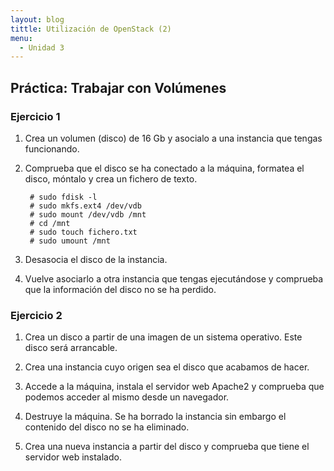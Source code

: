 ```yaml
---
layout: blog
tittle: Utilización de OpenStack (2)
menu:
  - Unidad 3
---
```

## Práctica: Trabajar con Volúmenes

### Ejercicio 1

1. Crea un volumen (disco) de 16 Gb y asocialo a una instancia que tengas funcionando.

2. Comprueba que el disco se ha conectado a la máquina, formatea el disco, móntalo y crea un fichero de texto.

		# sudo fdisk -l
		# sudo mkfs.ext4 /dev/vdb
		# sudo mount /dev/vdb /mnt
		# cd /mnt
		# sudo touch fichero.txt
		# sudo umount /mnt

3. Desasocia el disco de la instancia.

4. Vuelve asociarlo a otra instancia que tengas ejecutándose y comprueba que la información del disco no se ha perdido.

### Ejercicio 2

1. Crea un disco a partir de una imagen de un sistema operativo. Este disco será arrancable.

2. Crea una instancia cuyo origen sea el disco que acabamos de hacer.

3. Accede a la máquina, instala el servidor web Apache2 y comprueba que podemos acceder al mismo desde un navegador.

4. Destruye la máquina. Se ha borrado la instancia sin embargo el contenido del disco no se ha eliminado.

5. Crea una nueva instancia a partir del disco y comprueba que tiene el servidor web instalado.
